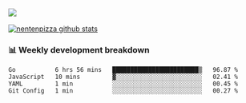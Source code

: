 ### ![](http://img.shields.io/badge/Go-language-blue?style=for-the-badge&logo=appveyor)
[![nentenpizza github stats](https://github-readme-stats.vercel.app/api?username=nentenpizza&count_private=true)](https://github.com/anuraghazra/github-readme-stats)

### 📊 Weekly development breakdown

<!--START_SECTION:waka-->
```text
Go           6 hrs 56 mins   ████████████████████████▒   96.87 % 
JavaScript   10 mins         ▓░░░░░░░░░░░░░░░░░░░░░░░░   02.41 % 
YAML         1 min           ░░░░░░░░░░░░░░░░░░░░░░░░░   00.45 % 
Git Config   1 min           ░░░░░░░░░░░░░░░░░░░░░░░░░   00.27 % 
```
<!--END_SECTION:waka-->

